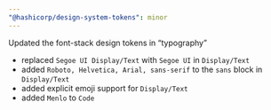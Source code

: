 ```yaml
---
"@hashicorp/design-system-tokens": minor
---
```


Updated the font-stack design tokens in “typography”

- replaced `Segoe UI Display/Text` with `Segoe UI` in `Display/Text`
- added `Roboto, Helvetica, Arial, sans-serif` to the `sans` block in `Display/Text`
- added explicit emoji support for `Display/Text`
- added `Menlo` to `Code`
